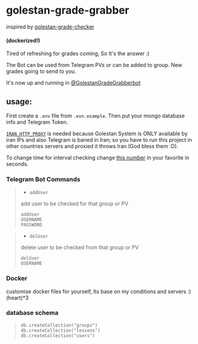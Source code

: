 # golestan-grade-grabber
inspired by [golestan-grade-checker](https://github.com/alitoufighi/golestan-grade-checker)
#### (dockerized!)

Tired of refreshing for grades coming, So It's the answer :) 

The Bot can be used from Telegram PVs or can be added to group. New grades going to send to you.

It's now up and running in [@GolestanGradeGrabberbot](https://t.me/GolestanGradeGrabberbot)
## usage:
First create a ```.env``` file from ```.evn.example```. Then put your mongo database info and Telegram Token.

[```IRAN_HTTP_PROXY```](https://github.com/MrMohebi/golestan-grade-grabber/blob/master/.env.example#L20) is needed because Golestan System is ONLY available by iran IPs and also Telegram is baned in Iran; so you have to run this project in other countries servers and proxied it throws Iran (God bless them :D).

To change time for interval checking
change [this number](https://github.com/MrMohebi/golestan-grade-grabber/blob/master/main.py#L9) in your favorite in seconds.
### Telegram Bot Commands
> - ```addUser```
> 
> add user to be checked for that group or PV
> 
> ```
> addUser
> USERNAME
> PASSWORD  
> ```

> - ```delUser```
> 
> delete user to be checked from that group or PV
> 
> ```
> delUser
> USERNAME
> ```


### Docker
customise docker files for yourself, Its base on my conditions and servers :) (heart)*3 

### database schema
> ```mongodb
> db.createCollection("groups")
> db.createCollection("lessens")
> db.createCollection("users")
>```
